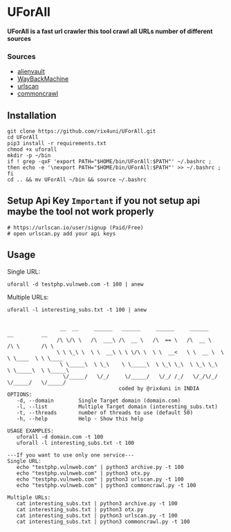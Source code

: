# UForAll

**UForAll is a fast url crawler this tool crawl all URLs number of different sources**
### Sources 
- [alienvault](https://otx.alienvault.com)
- [WayBackMachine](http://web.archive.org)
- [urlscan](https://urlscan.io)
- [commoncrawl](https://index.commoncrawl.org/)

## Installation
```
git clone https://github.com/rix4uni/UForAll.git
cd UForAll
pip3 install -r requirements.txt
chmod +x uforall
mkdir -p ~/bin
if ! grep -qxF 'export PATH="$HOME/bin/UForAll:$PATH"' ~/.bashrc ; then echo -e '\nexport PATH="$HOME/bin/UForAll:$PATH"' >> ~/.bashrc ; fi
cd .. && mv UForAll ~/bin && source ~/.bashrc
```
## Setup Api Key `Important` if you not setup api maybe the tool not work properly
```
# https://urlscan.io/user/signup (Paid/Free)
# open urlscan.py add your api keys
```

## Usage

Single URL:
```
uforall -d testphp.vulnweb.com -t 100 | anew
```

Multiple URLs:
```
uforall -l interesting_subs.txt -t 100 | anew
```

```

                 __  __     ______   ______     ______     ______     __         __
                /\ \/\ \   /\  ___\ /\  __ \   /\  == \   /\  __ \   /\ \       /\ \
                \ \ \_\ \  \ \  __\ \ \ \/\ \  \ \  __<   \ \  __ \  \ \ \____  \ \ \____
                 \ \_____\  \ \_\    \ \_____\  \ \_\ \_\  \ \_\ \_\  \ \_____\  \ \_____\
                  \/_____/   \/_/     \/_____/   \/_/ /_/   \/_/\/_/   \/_____/   \/_____/
                                    coded by @rix4uni in INDIA
OPTIONS:
   -d, --domain        Single Target domain (domain.com)
   -l, --list          Multiple Target domain (interesting_subs.txt)
   -t, --threads       number of threads to use (default 50)
   -h, --help          Help - Show this help

USAGE EXAMPLES:
   uforall -d domain.com -t 100
   uforall -l interesting_subs.txt -t 100

---If you want to use only one service---
Single URL:
   echo "testphp.vulnweb.com" | python3 archive.py -t 100
   echo "testphp.vulnweb.com" | python3 otx.py
   echo "testphp.vulnweb.com" | python3 urlscan.py -t 100
   echo "testphp.vulnweb.com" | python3 commoncrawl.py -t 100

Multiple URLs:
   cat interesting_subs.txt | python3 archive.py -t 100
   cat interesting_subs.txt | python3 otx.py
   cat interesting_subs.txt | python3 urlscan.py -t 100
   cat interesting_subs.txt | python3 commoncrawl.py -t 100
```
